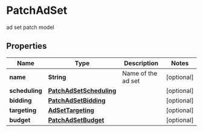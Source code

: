 

# PatchAdSet

ad set patch model

## Properties

Name | Type | Description | Notes
------------ | ------------- | ------------- | -------------
**name** | **String** | Name of the ad set |  [optional]
**scheduling** | [**PatchAdSetScheduling**](PatchAdSetScheduling.md) |  |  [optional]
**bidding** | [**PatchAdSetBidding**](PatchAdSetBidding.md) |  |  [optional]
**targeting** | [**AdSetTargeting**](AdSetTargeting.md) |  |  [optional]
**budget** | [**PatchAdSetBudget**](PatchAdSetBudget.md) |  |  [optional]



